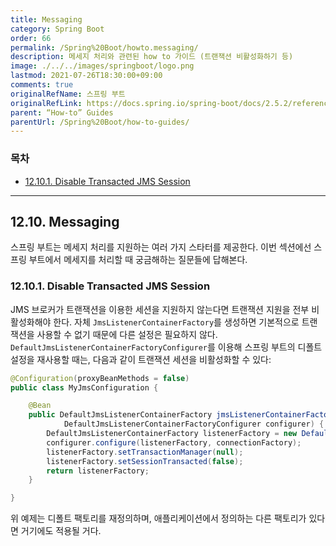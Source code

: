 ```yaml
---
title: Messaging
category: Spring Boot
order: 66
permalink: /Spring%20Boot/howto.messaging/
description: 메세지 처리와 관련된 how to 가이드 (트랜잭션 비활성화하기 등)
image: ./../../images/springboot/logo.png
lastmod: 2021-07-26T18:30:00+09:00
comments: true
originalRefName: 스프링 부트
originalRefLink: https://docs.spring.io/spring-boot/docs/2.5.2/reference/htmlsingle/#howto.messaging
parent: “How-to” Guides
parentUrl: /Spring%20Boot/how-to-guides/
---
```


### 목차

- [12.10.1. Disable Transacted JMS Session](#12101-disable-transacted-jms-session)

---

## 12.10. Messaging

스프링 부트는 메세지 처리를 지원하는 여러 가지 스타터를 제공한다. 이번 섹션에선 스프링 부트에서 메세지를 처리할 때 궁금해하는 질문들에 답해본다.

### 12.10.1. Disable Transacted JMS Session

JMS 브로커가 트랜잭션을 이용한 세션을 지원하지 않는다면 트랜잭션 지원을 전부 비활성화해야 한다. 자체 `JmsListenerContainerFactory`를 생성하면 기본적으로 트랜잭션을 사용할 수 없기 때문에 다른 설정은 필요하지 않다. `DefaultJmsListenerContainerFactoryConfigurer`를 이용해 스프링 부트의 디폴트 설정을 재사용할 때는, 다음과 같이 트랜잭션 세션을 비활성화할 수 있다:

```java
@Configuration(proxyBeanMethods = false)
public class MyJmsConfiguration {

    @Bean
    public DefaultJmsListenerContainerFactory jmsListenerContainerFactory(ConnectionFactory connectionFactory,
            DefaultJmsListenerContainerFactoryConfigurer configurer) {
        DefaultJmsListenerContainerFactory listenerFactory = new DefaultJmsListenerContainerFactory();
        configurer.configure(listenerFactory, connectionFactory);
        listenerFactory.setTransactionManager(null);
        listenerFactory.setSessionTransacted(false);
        return listenerFactory;
    }

}
```

위 예제는 디폴트 팩토리를 재정의하며, 애플리케이션에서 정의하는 다른 팩토리가 있다면 거기에도 적용될 거다.